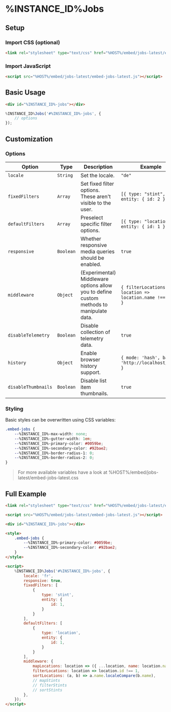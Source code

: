 # %INSTANCE_ID%Jobs

## Setup

### Import CSS (optional)

```html
<link rel="stylesheet" type="text/css" href="%HOST%/embed/jobs-latest/embed-jobs-latest.css">
```

### Import JavaScript

```html
<script src="%HOST%/embed/jobs-latest/embed-jobs-latest.js"></script>
```

## Basic Usage

```html
<div id="%INSTANCE_ID%-jobs"></div>
```

```javascript
%INSTANCE_ID%Jobs('#%INSTANCE_ID%-jobs', {
    // options
});
```

## Customization

### Options

| Option              | Type      | Description                                                                              | Example                                                    |
|---------------------|-----------|------------------------------------------------------------------------------------------|------------------------------------------------------------|
| `locale`            | `String`  | Set the locale.                                                                          | `"de"`                                                     |
| `fixedFilters`      | `Array`   | Set fixed filter options. These aren't visible to the user.                              | `[{ type: "stint", entity: { id: 2 } }]`                   |
| `defaultFilters`    | `Array`   | Preselect specific filter options.                                                       | `[{ type: "location", entity: { id: 1 } }]`                |
| `responsive`        | `Boolean` | Whether responsive media queries should be enabled.                                      | `true`                                                     |
| `middleware`        | `Object`  | (Experimental) Middleware options allow you to define custom methods to manipulate data. | `{ filterLocations: location => location.name !== "Foo" }` |
| `disableTelemetry`  | `Boolean` | Disable collection of telemetry data.                                                    | `true`                                                     |
| `history`           | `Object`  | Enable browser history support.                                                          | `{ mode: 'hash', base: 'http://localhost/jobs' }`          |
| `disableThumbnails` | `Boolean` | Disable list item thumbnails.                                                            | `true`                                                     |

### Styling

Basic styles can be overwritten using CSS variables:

```css
.embed-jobs {
    --%INSTANCE_ID%-max-width: none;
    --%INSTANCE_ID%-gutter-width: 1em;
    --%INSTANCE_ID%-primary-color: #0059be;
    --%INSTANCE_ID%-secondary-color: #92bae2;
    --%INSTANCE_ID%-border-radius-1: 0;
    --%INSTANCE_ID%-border-radius-2: 0;
}
```

> For more available variables have a look at %HOST%/embed/jobs-latest/embed-jobs-latest.css

## Full Example

```html
<link rel="stylesheet" type="text/css" href="%HOST%/embed/jobs-latest/embed-jobs-latest.css">

<script src="%HOST%/embed/jobs-latest/embed-jobs-latest.js"></script>

<div id="%INSTANCE_ID%-jobs"></div>

<style>
    .embed-jobs {
        --%INSTANCE_ID%-primary-color: #0059be;
        --%INSTANCE_ID%-secondary-color: #92bae2;
    }
</style>

<script>
    %INSTANCE_ID%Jobs('#%INSTANCE_ID%-jobs', {
        locale: 'fr',
        responsive: true,
        fixedFilters: [
            { 
                type: 'stint', 
                entity: { 
                    id: 1,
                } 
            }
        ],
        defaultFilters: [
            { 
                type: 'location', 
                entity: { 
                    id: 1,
                } 
            }
        ],
        middleware: {
            mapLocations: location => ({ ...location, name: location.name === 'Foo' ? 'Bar' : location.name }),
            filterLocations: location => location.id !== 1,
            sortLocations: (a, b) => a.name.localeCompare(b.name),
            // mapStints
            // filterStints
            // sortStints
        },
    });
</script>
```